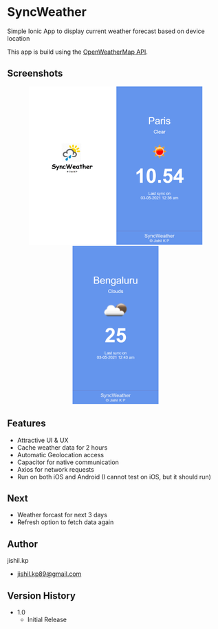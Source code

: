 # SyncWeather
Simple Ionic App to display current weather forecast based on device location

This app is build using the [OpenWeatherMap API](http://openweathermap.org/API).

## Screenshots
<div align="center">
   <img src="/resources/screenshots/splash.png" width="200px"</img>
   <span/>
   <img src="/resources/screenshots/paris.png" width="200px"</img>
   <span/>
   <img src="/resources/screenshots/bangalore.png" width="200px"</img>
</div>

## Features

* Attractive UI & UX
* Cache weather data for 2 hours
* Automatic Geolocation access
* Capacitor for native communication
* Axios for network requests
* Run on both iOS and Android (I cannot test on iOS, but it should run)

## Next

* Weather forcast for next 3 days
* Refresh option to fetch data again

## Author

jishil.kp
* jishil.kp89@gmail.com

## Version History

* 1.0
    * Initial Release
